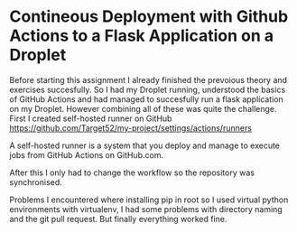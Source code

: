 # Contineous Deployment with Github Actions to a Flask Application on a Droplet

Before starting this assignment I already finished the prevoious theory and exercises succesfully.
So I had my Droplet running, understood the basics of GitHub Actions and had managed to succesfully run a flask application on my Droplet. However combining all of these was quite the challenge.
First I created self-hosted runner on GitHub
https://github.com/Target52/my-project/settings/actions/runners

A self-hosted runner is a system that you deploy and manage to execute jobs from GitHub Actions on GitHub.com.

After this I only had to change the workflow so the repository was synchronised.

Problems I encountered where installing pip in root so I used virtual python environments with virtualenv, I had some problems with directory naming and the git pull request. But finally everything worked fine.